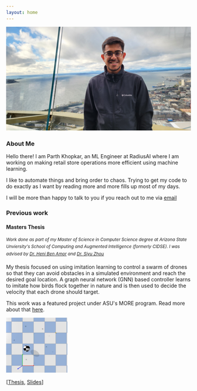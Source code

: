 ```yaml
---
layout: home
---
```


<img src="./assets/img/parth.jpg" id="home-page-picture">

### About Me

Hello there! I am Parth Khopkar, an ML Engineer at RadiusAI where I am working on making retail store operations more efficient using machine learning.

I like to automate things and bring order to chaos. Trying to get my code to do exactly as I want by reading more and more fills up most of my days.

I will be more than happy to talk to you if you reach out to me via [email](mailto:parth.khopkar@gmail.com)

### Previous work

#### Masters Thesis
<sup>*Work done as part of my Master of Science in Computer Science degree at Arizona State Unviersity's School of Computing and Augmented Intelligence (formerly CIDSE). I was advised by [Dr. Heni Ben Amor](http://henibenamor.weebly.com/) and [Dr. Siyu Zhou](http://emergence.asu.edu/siyu-zhou.html)*</sup>


My thesis focused on using imitation learning to control a swarm of drones so that they can avoid obstacles in a simulated environment and reach the desired goal location. A graph neural network (GNN) based controller learns to imitate how birds flock together in nature and is then used to decide the velocity that each drone should target.

This work was a featured project under ASU's MORE program. Read more about that [here](https://forge.engineering.asu.edu/furiproject/control-and-coordination-of-multi-robot-swarm-systems-2/).

<img src="./assets/img/masters_thesis_drones.png" id="masters-thesis-drone-picture" style="height:150px;">

[[Thesis](https://hdl.handle.net/2286/R.2.N.161716), [Slides](./assets/files/Parth_Khopkar_Masters_Thesis_Presentations-final.pptx)]